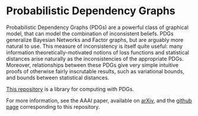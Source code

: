 # Probabilistic Dependency Graphs
Probabilistic Dependency Graphs (PDGs) are a powerful class of graphical model, that can model the combination of inconsistent beliefs. PDGs generalize Bayesian Networks and Factor graphs, but are arguably more natural to use. This measure of inconsistency is itself quite useful: many information theoretically-motivated notions of loss functions and statistical distances arise naturally as the inconsistencies of the appropriate PDGs. Moreover, relationships between these PDGs give very simple intuitive proofs of otherwise fairly inscrutable results, such as variational bounds, and bounds between statistical distances.

[This repository](https://github.com/orichardson/pdg) is a library for computing with PDGs.

For more information, see the AAAI paper, available on [arXiv](https://arxiv.org/abs/2012.10800),
and the [github page](https://orichardson.github.io/pdg/) corresponding to this repository.
